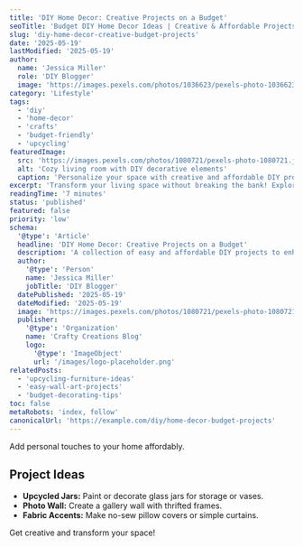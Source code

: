 ```yaml
---
title: 'DIY Home Decor: Creative Projects on a Budget'
seoTitle: 'Budget DIY Home Decor Ideas | Creative & Affordable Projects'
slug: 'diy-home-decor-creative-budget-projects'
date: '2025-05-19'
lastModified: '2025-05-19'
author:
  name: 'Jessica Miller'
  role: 'DIY Blogger'
  image: 'https://images.pexels.com/photos/1036623/pexels-photo-1036623.jpeg?auto=compress&cs=tinysrgb&w=1260&h=750&dpr=2'
category: 'Lifestyle'
tags:
  - 'diy'
  - 'home-decor'
  - 'crafts'
  - 'budget-friendly'
  - 'upcycling'
featuredImage:
  src: 'https://images.pexels.com/photos/1080721/pexels-photo-1080721.jpeg?auto=compress&cs=tinysrgb&w=1260&h=750&dpr=2'
  alt: 'Cozy living room with DIY decorative elements'
  caption: 'Personalize your space with creative and affordable DIY projects.'
excerpt: 'Transform your living space without breaking the bank! Explore creative and budget-friendly DIY home decor projects, from upcycled furniture ideas to simple wall art techniques.'
readingTime: '7 minutes'
status: 'published'
featured: false
priority: 'low'
schema:
  '@type': 'Article'
  headline: 'DIY Home Decor: Creative Projects on a Budget'
  description: 'A collection of easy and affordable DIY projects to enhance your home decor.'
  author:
    '@type': 'Person'
    name: 'Jessica Miller'
    jobTitle: 'DIY Blogger'
  datePublished: '2025-05-19'
  dateModified: '2025-05-19'
  image: 'https://images.pexels.com/photos/1080721/pexels-photo-1080721.jpeg?auto=compress&cs=tinysrgb&w=1260&h=750&dpr=2'
  publisher:
    '@type': 'Organization'
    name: 'Crafty Creations Blog'
    logo:
      '@type': 'ImageObject'
      url: '/images/logo-placeholder.png'
relatedPosts:
  - 'upcycling-furniture-ideas'
  - 'easy-wall-art-projects'
  - 'budget-decorating-tips'
toc: false
metaRobots: 'index, follow'
canonicalUrl: 'https://example.com/diy/home-decor-budget-projects'
---
```


Add personal touches to your home affordably.

## Project Ideas

- **Upcycled Jars:** Paint or decorate glass jars for storage or vases.
- **Photo Wall:** Create a gallery wall with thrifted frames.
- **Fabric Accents:** Make no-sew pillow covers or simple curtains.

Get creative and transform your space!
